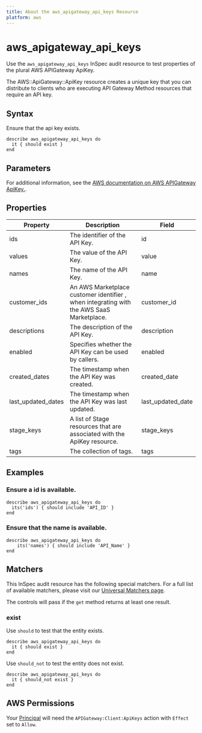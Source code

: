 ```yaml
---
title: About the aws_apigateway_api_keys Resource
platform: aws
---
```


# aws_apigateway_api_keys

Use the `aws_apigateway_api_keys` InSpec audit resource to test properties of the plural AWS APIGateway ApiKey.

The AWS::ApiGateway::ApiKey resource creates a unique key that you can distribute to clients who are executing API Gateway Method resources that require an API key.

## Syntax

Ensure that the api key exists.

    describe aws_apigateway_api_keys do
      it { should exist }
    end

## Parameters

For additional information, see the [AWS documentation on AWS APIGateway ApiKey.](https://docs.aws.amazon.com/AWSCloudFormation/latest/UserGuide/aws-resource-apigateway-apikey.html).

## Properties

| Property | Description | Field | 
| --- | --- | --- |
| ids | The identifier of the API Key. | id |
| values | The value of the API Key. | value |
| names | The name of the API Key. | name |
| customer_ids | An AWS Marketplace customer identifier , when integrating with the AWS SaaS Marketplace. | customer_id |
| descriptions | The description of the API Key. | description |
| enabled | Specifies whether the API Key can be used by callers. | enabled |
| created_dates | The timestamp when the API Key was created. | created_date |
| last_updated_dates | The timestamp when the API Key was last updated. | last_updated_date |
| stage_keys | A list of Stage resources that are associated with the ApiKey resource. | stage_keys |
| tags | The collection of tags. | tags |

## Examples

### Ensure a id is available.
    describe aws_apigateway_api_keys do
      its('ids') { should include 'API_ID' }
    end

### Ensure that the name is available.
    describe aws_apigateway_api_keys do
        its('names') { should include 'API_Name' }
    end

## Matchers

This InSpec audit resource has the following special matchers. For a full list of available matchers, please visit our [Universal Matchers page](https://www.inspec.io/docs/reference/matchers/).

The controls will pass if the `get` method returns at least one result.

### exist

Use `should` to test that the entity exists.

    describe aws_apigateway_api_keys do
      it { should exist }
    end

Use `should_not` to test the entity does not exist.

    describe aws_apigateway_api_keys do
      it { should_not exist }
    end

## AWS Permissions

Your [Principal](https://docs.aws.amazon.com/IAM/latest/UserGuide/intro-structure.html#intro-structure-principal) will need the `APIGateway:Client:ApiKeys` action with `Effect` set to `Allow`.